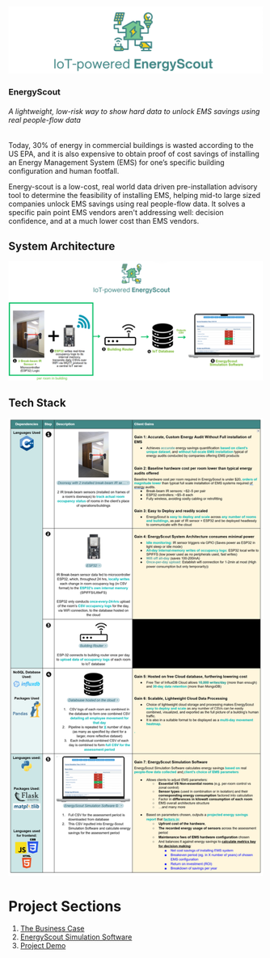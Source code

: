 ![alt text](pictures/banner.png)

### EnergyScout
###### A lightweight, low-risk way to show hard data to unlock EMS savings using real people-flow data

Today, 30% of energy in commercial buildings is wasted according to the US EPA, and it is also expensive to obtain proof of cost savings of installing an Energy Management System (EMS) for one’s specific building configuration and human footfall.

Energy-scout is a low-cost, real world data driven pre-installation advisory tool to determine the feasibility of installing EMS, helping mid-to large sized companies unlock EMS savings using real people-flow data. It solves a specific pain point EMS vendors aren't addressing well: decision confidence, and at a much lower cost than EMS vendors.

## System Architecture

![alt text](pictures/system_architecture.png)

## Tech Stack

![alt text](pictures/Table_1.png)

# Project Sections
1. [The Business Case](markdownpages/BusinessCase.md)
2. [EnergyScout Simulation Software](markdownpages/details.md)
3. [Project Demo](markdownpages/ProjectDemo.md)

